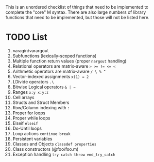 This is an unordered checklist of things that need to be implemented to complete the "core" M syntax. There are also large numbers of library functions that need to be implemented, but those will not be listed here.

# TODO List #

  1. varagin/varargout
  1. Subfunctions (lexically-scoped functions)
  1. Multiple function return values (proper ` nargout ` handling)
  1. Relational operators are matrix-aware ` > >= != <= < `
  1. Arithmetic operators are matrix-aware ` / \ % ^ `
  1. Vector-indexed assignments ` x(1) = 2 `
  1. LDivide operators ` .\ `
  1. Bitwise Logical operators ` & | ~ `
  1. Ranges ` x:y x:y:z `
  1. Cell arrays
  1. Structs and Struct Members
  1. Row/Column indexing with `:`
  1. Proper for loops
  1. Proper while loops
  1. Elseif ` elseif `
  1. Do-Until loops
  1. Loop actions ` continue break `
  1. Persistent variables
  1. Classes and Objects ` classdef properties `
  1. Class constructors (@foo/foo.m)
  1. Exception handling ` try catch throw end_try_catch `